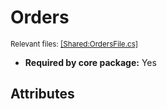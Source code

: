 # Orders
<sup>Relevant files: [[Shared:OrdersFile.cs]](https://github.com/Regalis11/Barotrauma/blob/master/Barotrauma/BarotraumaShared/SharedSource/ContentManagement/ContentFile/OrdersFile.cs)</sup>
- **Required by core package:** Yes



## Attributes



